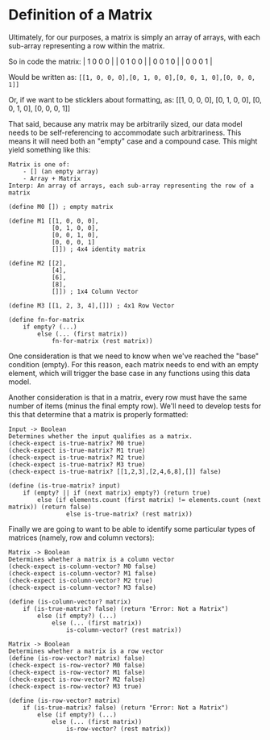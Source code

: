# Definition of a Matrix

Ultimately, for our purposes, a matrix is simply an array of arrays, with each sub-array representing a row within the matrix.

So in code the matrix: 
| 1  0  0  0 |
| 0  1  0  0 |
| 0  0  1  0 |
| 0  0  0  1 |

Would be written as:
`[[1, 0, 0, 0],[0, 1, 0, 0],[0, 0, 1, 0],[0, 0, 0, 1]]`

Or, if we want to be sticklers about formatting, as: 
    [[1, 0, 0, 0],
     [0, 1, 0, 0],
     [0, 0, 1, 0],
     [0, 0, 0, 1]] 

That said, because any matrix may be arbitrarily sized, our data model needs to be self-referencing to accommodate such arbitrariness. This means it will need both an "empty" case and a compound case. This might yield something like this:

    Matrix is one of:
        - [] (an empty array)
        - Array + Matrix
    Interp: An array of arrays, each sub-array representing the row of a matrix

    (define M0 []) ; empty matrix 

    (define M1 [[1, 0, 0, 0],
                [0, 1, 0, 0],
                [0, 0, 1, 0],
                [0, 0, 0, 1]
                []]) ; 4x4 identity matrix

    (define M2 [[2],
                [4],
                [6],
                [8],
                []]) ; 1x4 Column Vector 

    (define M3 [[1, 2, 3, 4],[]]) ; 4x1 Row Vector

    (define fn-for-matrix
        if empty? (...)
            else (... (first matrix))
                fn-for-matrix (rest matrix))


One consideration is that we need to know when we've reached the "base" condition (empty). For this reason, each matrix needs to end with an empty element, which will trigger the base case in any functions using this data model.

Another consideration is that in a matrix, every row must have the same number of items (minus the final empty row). We'll need to develop tests for this that determine that a matrix is properly formatted:

    Input -> Boolean
    Determines whether the input qualifies as a matrix.
    (check-expect is-true-matrix? M0 true)
    (check-expect is-true-matrix? M1 true)
    (check-expect is-true-matrix? M2 true)
    (check-expect is-true-matrix? M3 true)
    (check-expect is-true-matrix? [[1,2,3],[2,4,6,8],[]] false)

    (define (is-true-matrix? input)
        if (empty? || if (next matrix) empty?) (return true)
            else (if elements.count (first matrix) != elements.count (next matrix)) (return false)
                    else is-true-matrix? (rest matrix))

Finally we are going to want to be able to identify some particular types of matrices (namely, row and column vectors):

    Matrix -> Boolean
    Determines whether a matrix is a column vector
    (check-expect is-column-vector? M0 false)
    (check-expect is-column-vector? M1 false)
    (check-expect is-column-vector? M2 true)
    (check-expect is-column-vector? M3 false)

    (define (is-column-vector? matrix) 
        if (is-true-matrix? false) (return "Error: Not a Matrix")
            else (if empty?) (...)
                else (... (first matrix))
                    is-column-vector? (rest matrix))

    Matrix -> Boolean
    Determines whether a matrix is a row vector
    (define (is-row-vector? matrix) false)
    (check-expect is-row-vector? M0 false)
    (check-expect is-row-vector? M1 false)
    (check-expect is-row-vector? M2 false)
    (check-expect is-row-vector? M3 true)

    (define (is-row-vector? matrix) 
        if (is-true-matrix? false) (return "Error: Not a Matrix")
            else (if empty?) (...)
                else (... (first matrix))
                    is-row-vector? (rest matrix))
